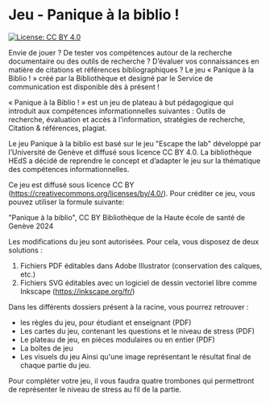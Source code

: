 # Jeu - Panique à la biblio !
[![License: CC BY 4.0](https://img.shields.io/badge/License-CC%20BY%204.0-lightgrey.svg)](https://creativecommons.org/licenses/by/4.0/)

Envie de jouer ? De tester vos compétences autour de la recherche documentaire ou des outils de recherche ? D’évaluer vos connaissances en matière de citations et références bibliographiques ? 
Le jeu « Panique à la Biblio ! » créé par la Bibliothèque et designé par le Service de communication est disponible dès à présent ! 

« Panique à la Biblio ! » est un jeu de plateau à but pédagogique qui introduit aux compétences informationnelles suivantes : 
Outils de recherche, évaluation et accès à l’information, stratégies de recherche, Citation & références, plagiat. 

Le jeu Panique à la biblio est basé sur le jeu "Escape the lab" développé par l’Université de Genève et diffusé sous licence CC BY 4.0.
La bibliothèque HEdS a décidé de reprendre le concept et d’adapter le jeu sur la thématique des compétences informationnelles. 

Ce jeu est diffusé sous licence CC BY (https://creativecommons.org/licenses/by/4.0/). Pour créditer ce jeu, vous pouvez utiliser la formule suivante:


"Panique à la biblio", CC BY Bibliothèque de la Haute école de santé de Genève 2024

Les modifications du jeu sont autorisées.
Pour cela, vous disposez de deux solutions :
1) Fichiers PDF éditables dans Adobe Illustrator (conservation des calques, etc.)
2) Fichiers SVG éditables avec un logiciel de dessin vectoriel libre comme Inkscape (https://inkscape.org/fr/)

Dans les différents dossiers présent à la racine, vous pourrez retrouver :
- les règles du jeu, pour étudiant et enseignant (PDF)
- Les cartes du jeu, contenant les questions et le niveau de stress (PDF)
- Le plateau de jeu, en pièces modulaires ou en entier (PDF)
- La boîtes de jeu
- Les visuels du jeu
Ainsi qu'une image représentant le résultat final de chaque partie du jeu.

Pour compléter votre jeu, il vous faudra quatre trombones qui permettront de représenter le niveau de stress au fil de la partie.



